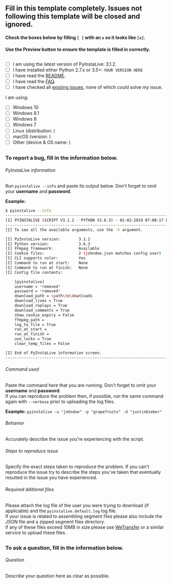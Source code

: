 ## Fill in this template completely. Issues not following this template will be closed and ignored.
#### Check the boxes below by filling `[ ]` with an `x` so it looks like `[x]`.
#### Use the Preview button to ensure the template is filled in correctly.
##
- [ ] I am using the latest version of PyInstaLive: 3.1.2.
- [ ] I have installed either Python 2.7.x or 3.5+: `YOUR VERSION HERE`
- [ ] I have read the [README](https://github.com/notcammy/pyinstalive/blob/master/README.md).
- [ ] I have read the [FAQ](https://github.com/notcammy/pyinstalive/blob/master/FAQ.md).
- [ ] I have checked all [existing issues](https://github.com/notcammy/PyInstaLive/issues?q=is%3Aissue), none of which could solve my issue.

I am using:
- [ ] Windows 10
- [ ] Windows 8.1
- [ ] Windows 8
- [ ] Windows 7
- [ ] Linux (distribution: )
- [ ] macOS (version: )
- [ ] Other (device & OS name: )
##

### To report a bug, fill in the information below.

###### PyInstaLive information 
Run ```pyinstalive --info``` and paste its output below. Don't forget to omit your **username** and **password**.

**Example:**
```bash
$ pyinstalive --info
---------------------------------------------------------------------------
[I] PYINSTALIVE (SCRIPT V3.1.2 - PYTHON V3.6.3) - 01-02-2019 07:00:17 PM
---------------------------------------------------------------------------
[I] To see all the available arguments, use the -h argument.

[I] PyInstaLive version:        3.1.2
[I] Python version:             3.6.3
[I] FFmpeg framework:           Available
[I] Cookie files:               2 (johndoe.json matches config user)
[I] CLI supports color:         Yes
[I] Command to run at start:    None
[I] Command to run at finish:   None
[I] Config file contents:

    [pyinstalive]
    username = *removed*
    password = *removed*
    download_path = \path\to\downloads
    download_lives = True
    download_replays = True
    download_comments = True
    show_cookie_expiry = False
    ffmpeg_path =
    log_to_file = True
    run_at_start =
    run_at_finish =
    use_locks = True
    clear_temp_files = False

[I] End of PyInstaLive information screen.
---------------------------------------------------------------------------
```

###### Command used
Paste the command here that you are running. Don't forget to omit your **username** and **password**.  
If you can reproduce the problem then, if possible, run the same command again with `--verbose` prior to uploading the log files.

**Example:** ```pyinstalive -u "johndoe" -p "grapefruits" -d "justinbieber"```

###### Behavior
Accurately describe the issue you're experiencing with the script.

###### Steps to reproduce issue
Specify the exact steps taken to reproduce the problem. If you can't reproduce the issue try to describe the steps you've taken that eventually resulted in the issue you have experienced.

###### Required dditional files
Please attach the log file of the user you were trying to download (if applicable) and the `pyinstalive.default.log` log file.  
If your issue is related to assembling segment files please also include the JSON file and a zipped segment files directory.  
If any of these files exceed 10MB in size please use [WeTransfer](https://wetransfer.com/) or a similar service to upload these files.

##

### To ask a question, fill in the information below.

###### Question
Describe your question here as clear as possible.
